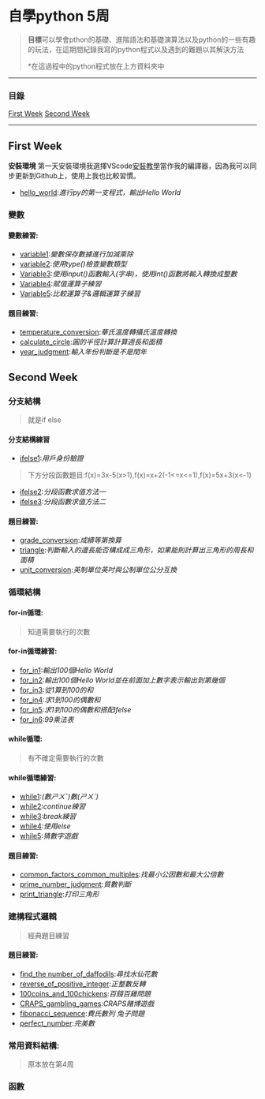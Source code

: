 # 自學python 5周
> **目標**可以學會pthon的基礎、進階語法和基礎演算法以及python的一些有趣的玩法，在這期間紀錄我寫的python程式以及遇到的難題以其解決方法
>
>*在這過程中的python程式放在上方資料夾中
***
### 目錄
[First Week]( "第一周")
[Second Week]( "第二周")
***
## First Week
**安裝環境**
第一天安裝環境我選擇VScode[安裝教學](https://sites.google.com/view/hyjdevelop-charlie960906/%E7%A8%8B%E5%BC%8F%E6%95%99%E5%AD%B8/c/vscode/vscode%E7%92%B0%E5%A2%83%E5%AE%89%E8%A3%9D)當作我的編譯器，因為我可以同步更新到Github上，使用上我也比較習慣。
- [hello_world]():*進行py的第一支程式，輸出Hello World*
### 變數
#### 變數練習:
- [variable1]():*變數保存數據進行加減乘除*
- [variable2]():*使用type()檢查變數類型*
- [Variable3]():*使用input()函數輸入(字串)，使用int()函數將輸入轉換成整數*
- [Variable4]():*賦值運算子練習*
- [Variable5]():*比較運算子&邏輯運算子練習*
#### 題目練習:
- [temperature_conversion]():*華氏溫度轉攝氏溫度轉換*
- [calculate_circle]():*圓的半徑計算計算週長和面積*
- [year_judgment]():*輸入年份判斷是不是閏年*

## Second Week

### 分支結構
>就是if else
#### 分支結構練習
- [ifelse1]():*用戶身份驗證*
>下方分段函數題目:f(x)=3x-5(x>1),f(x)=x+2(-1<=x<=1),f(x)=5x+3(x<-1) 
- [ifelse2]():*分段函數求值方法一*
- [ifelse3]():*分段函數求值方法二*
#### 題目練習:
- [grade_conversion]():*成績等第換算*
- [triangle]():*判斷輸入的邊長能否構成成三角形，如果能則計算出三角形的周長和面積*
- [unit_conversion]():*英制單位英吋與公制單位公分互換*
### 循環結構
#### for-in循環:
> 知道需要執行的次數
#### for-in循環練習:
- [for_in1]():*輸出100個Hello World*
- [for_in2]():*輸出100個Hello World並在前面加上數字表示輸出到第幾個*
- [for_in3]():*從1算到100的和*
- [for_in4]():*求1到100的偶數和*
- [for_in5]():*求1到100的偶數和搭配ifelse*
- [for_in6]():*99乘法表*
#### while循環:
> 有不確定需要執行的次數
#### while循環練習:
- [while1]():*(數ㄕㄨˇ)數(ㄕㄨˋ)*
- [while2]():*continue練習*
- [while3]():*break練習*
- [while4]():*使用else*
- [while5]():*猜數字遊戲*

#### 題目練習:
- [common_factors_common_multiples]():*找最小公因數和最大公倍數*
- [prime_number_judgment]():*質數判斷*
- [print_triangle]():*打印三角形*

### 建構程式邏輯
> 經典題目練習
#### 題目練習:
- [find_the number_of_daffodils]():*尋找水仙花數*
- [reverse_of_positive_integer]():*正整數反轉*
- [100coins_and_100chickens]():*百錢百雞問題*
- [CRAPS_gambling_games]():*CRAPS賭博遊戲*
- [fibonacci_sequence]():*費氏數列 兔子問題*
- [perfect_number]():*完美數*
### 常用資料結構:
> 原本放在第4周
### 函數
